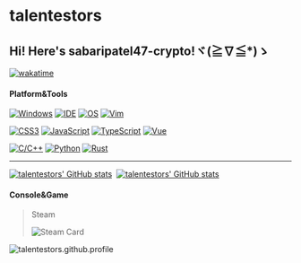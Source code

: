 # talentestors

## Hi! Here's sabaripatel47-crypto!ヾ(≧∇≦*)ゝ

[![wakatime](https://wakatime.com/badge/user/018b66e8-e234-4be9-9887-627312a2cd1e.svg)](https://wakatime.com/@018b66e8-e234-4be9-9887-627312a2cd1e)

#### Platform&Tools

[![Windows](https://img.shields.io/badge/Windows-11-4e9eee?style=flat-square&logo=windows&logoColor=ffffff)](https://www.microsoft.com/windows/windows-11)
[![IDE](https://img.shields.io/badge/IDE-Visual%20Studio%20Code-blue?style=flat-square&logo=visual-studio-code&logoColor=ffffff)](https://code.visualstudio.com/)
[![OS](https://img.shields.io/badge/OS-Arch%20Linux-33aadd?style=flat-square&logo=arch-linux&logoColor=ffffff)](https://www.archlinux.org/)
[![Vim](https://img.shields.io/badge/Vim-Neovim-4C953F?style=flat-square&logo=Vim&logoColor=ffffff)](https://www.vim.org/)

[![CSS3](https://img.shields.io/badge/-CSS3-1572B6?style=flat-square&logo=css3&logoColor=white)](https://www.w3.org/Style/CSS/)
[![JavaScript](https://img.shields.io/badge/-JavaScript-f7e018?style=flat-square&logo=javascript&logoColor=white)](https://www.ecma-international.org/)
[![TypeScript](https://img.shields.io/badge/-TypeScript-007acc?style=flat-square&logo=typescript&logoColor=white)](https://www.typescriptlang.org/)
[![Vue](https://img.shields.io/badge/-Vue.js-4fc08d?style=flat-square&logo=vue.js&logoColor=ffffff)](https://vuejs.org/)

[![C/C++](https://img.shields.io/badge/-C/C++-00599C?style=flat-square&logo=cplusplus&logoColor=white)](https://cppreference.com/)
[![Python](https://img.shields.io/badge/-Python-FFDE57?style=flat-square&logo=Python&logoColor=white)](https://www.python.org/)
[![Rust](https://img.shields.io/badge/-Rust-005A9E?style=flat-square&logo=Rust&logoColor=white)](https://www.rust-lang.org/)

---

[![talentestors' GitHub stats](https://github-readme-status.stazxr.top/api?username=sabaripatel47-crypto&show_icons=true&theme=radical)](https://github-readme-status.stazxr.top/api?username=talentestors&show_icons=true&theme=radical)&nbsp;
[![talentestors' GitHub stats](https://github-readme-status.stazxr.top/api/top-langs/?username=sabaripatel47-crypto&show_icons=true&include_all_commits=true&theme=radical&langs_count=8&layout=compact&hide=html)](https://github-readme-status.stazxr.top/api/top-langs/?username=talentestors&show_icons=true&include_all_commits=true&theme=radical&langs_count=20)

#### Console&Game

> Steam
>
> ![Steam Card](https://card.yuy1n.io/card/76561199210504971/dark,en,badge,group)

<!-- > Genshin

> [![genshin-card](https://ys.himiku.com/rand/195834099.png)](https://www.miyoushe.com/ys/accountCenter/postList?id=195834099)
> [![genshin-card](https://genshin-card.littlebell.top/rand/195834099.png)](https://www.miyoushe.com/ys/accountCenter/postList?id=195834099) -->

![talentestors.github.profile](https://count.getloli.com/get/@talentestors.github.profile?theme=rule34&darkmode=0)